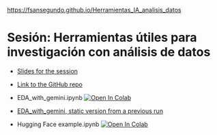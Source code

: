 <a href="https://fsansegundo.github.io/Herramientas_IA_analisis_datos" style="font-size: 200%; font-weight: bold;">https://fsansegundo.github.io/Herramientas_IA_analisis_datos</a>



# Sesión: Herramientas útiles para investigación con análisis de datos

+ [Slides for the session](DA_AI.html)

+ [Link to the GitHub repo](https://github.com/fsansegundo/Herramientas_IA_analisis_datos)
 
+ EDA_with_gemini.ipynb [![Open In Colab](https://colab.research.google.com/assets/colab-badge.svg)](https://colab.research.google.com/github/fsansegundo/Herramientas_IA_analisis_datos/blob/main/EDA_with_gemini.ipynb)

+ [EDA_with_gemini, static version from a previous run](https://fsansegundo.github.io/Herramientas_IA_analisis_datos/EDA_with_gemini_V1.html)

+ Hugging Face example.ipynb [![Open In Colab](https://colab.research.google.com/assets/colab-badge.svg)](https://colab.research.google.com/github/fsansegundo/Herramientas_IA_analisis_datos/blob/main/HuggingFace_Example.ipynb)




